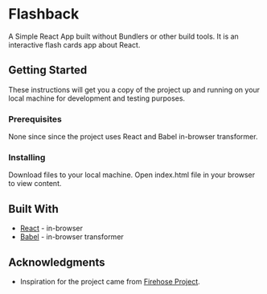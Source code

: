 # Flashback
A Simple React App built without Bundlers or other build tools. 
It is an interactive flash cards app about React.

## Getting Started

These instructions will get you a copy of the project up and running on your local machine for development and testing purposes. 

### Prerequisites

None since since the project uses React and Babel in-browser transformer.

### Installing

Download files to your local machine. 
Open index.html file in your browser to view content.


## Built With
* [React](https://reactjs.org/blog/2017/09/26/react-v16.0.html) - in-browser
* [Babel](https://babeljs.io/) - in-browser transformer

## Acknowledgments

* Inspiration for the project came from [Firehose Project](https://thefirehoseproject.com/learn-react).
